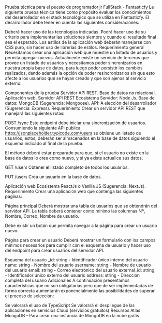 Prueba técnica para el puesto de programador jr FullStack - Fantasticfy
La siguiente prueba técnica tiene como propósito evaluar los conocimientos del desarrollador en el stack tecnológico que se utiliza en Fantasticfy. El desarrollador debe tener en cuenta las siguientes consideraciones:

Deberá hacer uso de las tecnologías indicadas.
Podrá hacer uso de su criterio para implementar las soluciones siempre y cuando el resultado final sea el esperado.
Los estilos de la aplicación web deberán manejarse con CSS puro, sin hacer uso de librerías de estilos.
Requerimiento general
Necesitamos crear una aplicación web que muestre un listado de usuarios y permita agregar nuevos. Actualmente existe un servicio de terceros que provee un listado de usuarios y necesitamos poder sincronizarlos en nuestra propia base de datos, para luego poder persistir los cambios realizados, dando además la opción de poder resincronizarlos sin que esto afecte a los usuarios que se hayan creado y que son ajenos al servicio externo.

Componentes de la prueba
Servidor API REST.
Base de datos no relacional.
Aplicación web.
Servidor API REST
Ecosistema
Servidor: Node Js.
Base de datos: MongoDB (Sugerencia: Mongoose).
API: A elección del desarrollador (Sugerencia: Express).
Requerimiento
Crear un servidor API REST que manejará las siguientes rutas:

POST /sync
Este endpoint debe iniciar una sincronización de usuarios. Consumiendo la siguiente API pública https://jsonplaceholder.typicode.com/users se obtiene un listado de usuarios, estos, deberán ser almacenados en la base de datos siguiendo el esquema indicado al final de la prueba.

El método deberá estar preparado para que, si el usuario no existe en la base de datos lo cree como nuevo, y si ya existe actualice sus datos.

GET /users
Obtener el listado completo de todos los usuarios.

PUT /users
Crea un usuario en la base de datos.

Aplicación web
Ecosistema
ReactJs o Vanilla JS (Sugerencia: NextJs).
Requerimiento
Crear una aplicación web que contenga las siguientes páginas:

Página principal
Deberá mostrar una tabla de usuarios que se obtendrán del servidor API. La tabla deberá contener como mínimo las columnas Nº, Nombre, Correo, Nombre de usuario.

Debe existir un botón que permita navegar a la página para crear un usuario nuevo.

Página para crear un usuario
Deberá mostrar un formulario con los campos minimos necesarios para cumplir con el esquema de usuario y hacer uso del endpoint para crear usuarios del servidor API.

Esquema del usuario
\_id: string - Identificador único interno del usuario
name: string - Nombre del usuario
username: string - Nombre de usuario del usuario
email: string - Correo electrónico del usuario
external_id: string - Identificador único externo del usuario
address: string - Dirección completa del usuario
Adicionales
A continuación presentamos características que no son obligatorias pero que de ser implementadas de forma correcta aumentarán exponencialmente las posibilidades de superar el proceso de selección:

Se valorará el uso de TypeScript
Se valorará el despliegue de las aplicaciones en servicios Cloud (servicios gratuitos)
Recursos
Atlas MongoDB - Para crear una instancia de MongoDB en la nube grátis
